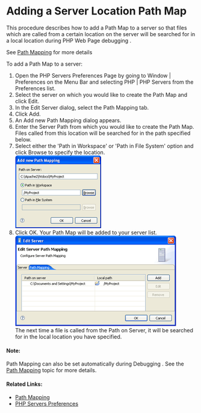# Adding a Server Location Path Map

<!--context:adding_a_server_path_map-->

This procedure describes how to add a Path Map to a server so that files which are called from a certain location on the server will be searched for in a local location during PHP Web Page debugging .

See [Path Mapping](../016-concepts/160-path_mapping.md) for more details

<!--ref-start-->

To add a Path Map to a server:

 1. Open the PHP Servers Preferences Page by going to Window | Preferences on the Menu Bar and selecting PHP | PHP Servers from the Preferences list.
 2. Select the server on which you would like to create the Path Map and click Edit.
 3. In the Edit Server dialog, select the Path Mapping tab.
 4. Click Add.
 5. An Add new Path Mapping dialog appears.
 6. Enter the Server Path from which you would like to create the Path Map. Files called from this location will be searched for in the path specified below.
 7. Select either the 'Path in Workspace' or 'Path in File System' option and click Browse to specify the location.<br />
   ![path_mapping_edit_pdt.png](images/path_mapping_edit_pdt.png "path_mapping_edit_pdt.png")
 8. Click OK.
    Your Path Map will be added to your server list. <br />
   ![path_mapping_dialog_pdt.png](images/path_mapping_dialog_pdt.png "path_mapping_dialog_pdt.png")<br />
   The next time a file is called from the Path on Server, it will be searched for in the local location you have specified.
   
<!--ref-end-->

<!--note-start-->

#### Note:

Path Mapping can also be set automatically during Debugging . See the [Path Mapping](../016-concepts/160-path_mapping.md) topic for more details.

<!--note-end-->

<!--links-start-->

#### Related Links:

 * [Path Mapping](../016-concepts/160-path_mapping.md)
 * [PHP Servers Preferences](../032-reference/032-preferences/080-php_servers.md)

<!--links-end-->
